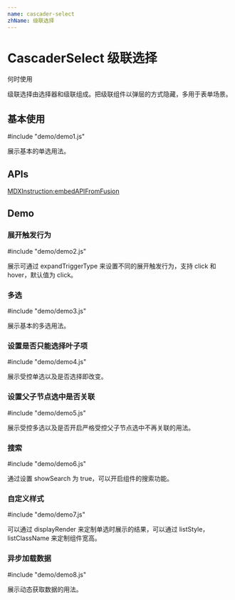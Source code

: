 ```yaml
---
name: cascader-select
zhName: 级联选择
---
```


# CascaderSelect 级联选择

何时使用

级联选择由选择器和级联组成。把级联组件以弹层的方式隐藏，多用于表单场景。


## 基本使用

#include "demo/demo1.js"

展示基本的单选用法。

## APIs

[MDXInstruction:embedAPIFromFusion](https://github.com/alibaba-fusion/next/blob/master/docs/cascader-select/index.md)

## Demo
 

### 展开触发行为

#include "demo/demo2.js"

展示可通过 expandTriggerType 来设置不同的展开触发行为，支持 click 和 hover，默认值为 click。

### 多选

#include "demo/demo3.js"

展示基本的多选用法。

### 设置是否只能选择叶子项

#include "demo/demo4.js"

展示受控单选以及是否选择即改变。

### 设置父子节点选中是否关联

#include "demo/demo5.js"

展示受控多选以及是否开启严格受控父子节点选中不再关联的用法。

### 搜索

#include "demo/demo6.js"

通过设置 showSearch 为 true，可以开启组件的搜索功能。

### 自定义样式

#include "demo/demo7.js"

可以通过 displayRender 来定制单选时展示的结果，可以通过 listStyle，listClassName 来定制组件宽高。

### 异步加载数据

#include "demo/demo8.js"

展示动态获取数据的用法。
